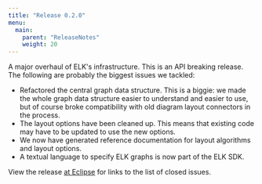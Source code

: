 ```yaml
---
title: "Release 0.2.0"
menu:
  main:
    parent: "ReleaseNotes"
    weight: 20
---
```


A major overhaul of ELK's infrastructure. This is an API breaking release. The following are probably the biggest issues we tackled:

* Refactored the central graph data structure. This is a biggie: we made the whole graph data structure easier to understand and easier to use, but of course broke compatibility with old diagram layout connectors in the process.
* The layout options have been cleaned up. This means that existing code may have to be updated to use the new options.
* We now have generated reference documentation for layout algorithms and layout options.
* A textual language to specify ELK graphs is now part of the ELK SDK.

View the release [at Eclipse](https://projects.eclipse.org/projects/modeling.elk/releases/0.2.0) for links to the list of closed issues.

